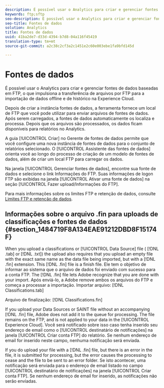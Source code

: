 ```yaml
---
description: É possível usar o Analytics para criar e gerenciar fontes de dados baseadas em FTP, o que impulsiona a transferência de arquivos por FTP para a importação de dados offline e de histórico na Experience Cloud.
keywords: ftp;sftp
seo-description: É possível usar o Analytics para criar e gerenciar fontes de dados baseadas em FTP, o que impulsiona a transferência de arquivos por FTP para a importação de dados offline e de histórico na Experience Cloud.
seo-title: Fontes de dados
solution: Analytics
title: Fontes de dados
uuid: 41ba2de7-d33d-4394-b7d8-04a116f45419
translation-type: tm+mt
source-git-commit: a2c38c2cf3a2c1451e2c60e003ebe1fa9bfd145d

---
```



# Fontes de dados

É possível usar o Analytics para criar e gerenciar fontes de dados baseadas em FTP, o que impulsiona a transferência de arquivos por FTP para a importação de dados offline e de histórico na Experience Cloud.

Depois de criar a instância fontes de dados, a ferramenta fornece um local de FTP que você pode utilizar para enviar arquivos de fontes de dados. Após serem carregados, a fontes de dados automaticamente os localiza e processa. Depois que os arquivos são processados, os dados ficam disponíveis para relatórios no Analytics.

A guia [!UICONTROL Criar] no Gerente de fontes de dados permite que você configure uma nova instância de fontes de dados para o conjunto de relatórios selecionado. O [!UICONTROL Assistente das fontes de dados] orienta você ao longo do processo de criação de um modelo de fontes de dados, além de criar um local FTP para carregar os dados.

Na janela [!UICONTROL Gerenciar fontes de dados], encontre sua fonte de dados e selecione o link Informações do FTP. Suas informações de logon FTP são exibidas na janela [!UICONTROL Ativar uma fonte de dados] na seção [!UICONTROL Fazer upload/Informações do FTP].

Para mais informações sobre os limites FTP e retenção de dados, consulte [Limites FTP e retenção de dados](../../../export/ftp-and-sftp/ftp-limits.md#concept_8CAA1D8F27B3411AB902520AD6C9A70E).

## Informações sobre o arquivo .fin para uploads de classificações e fontes de dados {#section_1484719F8A134EAE91212DBD8F15174F}

When you upload a classifications or [!UICONTROL Data Source] file ( [!DNL .tab] or [!DNL .txt]) the upload also requires that you upload an empty file with the exact same name as the data file being imported, but with a [!DNL .fin] extension. This [!DNL .fin] file is a finish file. Ele tem o objetivo de informar ao sistema que o arquivo de dados foi enviado com sucesso para a conta FTP. The [!DNL .fin] file lets Adobe recognize that you are done with your import. Após enviá-lo, a Adobe remove ambos os arquivos do FTP e começa a processar a importação.
Importar arquivo: [!DNL Classifications.tab]

Arquivo de finalização: [!DNL Classifications.fin]

If you upload your Data Sources or SAINT file without an accompanying [!DNL .fin] file, Adobe does not add it to the queue for processing. The file remains on the FTP, and is not applied to your data in the [!UICONTROL Experience Cloud]. Você será notificado sobre isso caso tenha inserido seu endereço de email como o [!UICONTROL destinatário de notificações] na janela [!UICONTROL Criar conta FTP] do relatório. Se nenhum endereço de email for inserido neste campo, nenhuma notificação será enviada.

If you do upload your file with a [!DNL .fin] file, but there is an error in the file, it is submitted for processing, but the error causes the processing to cease and the file to be sent to an error folder. Se isto acontecer, uma notificação será enviada para o endereço de email listado no campo [!UICONTROL destinatário de notificações] na janela [!UICONTROL Criar conta FTP]. Se nenhum endereço de email for inserido, as notificações não serão enviadas.
